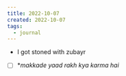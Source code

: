 ```yaml
---
title: 2022-10-07
created: 2022-10-07
tags:
  - journal
---
```


- I got stoned with zubayr
- [ ] **makkade yaad rakh kya karma hai*
